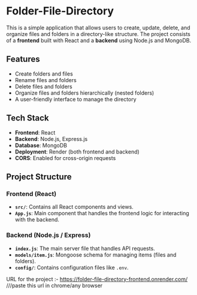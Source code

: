 # Folder-File-Directory

This is a simple application that allows users to create, update, delete, and organize files and folders in a directory-like structure. The project consists of a **frontend** built with React and a **backend** using Node.js and MongoDB.

## Features

- Create folders and files
- Rename files and folders
- Delete files and folders
- Organize files and folders hierarchically (nested folders)
- A user-friendly interface to manage the directory

## Tech Stack

- **Frontend**: React
- **Backend**: Node.js, Express.js
- **Database**: MongoDB
- **Deployment**: Render (both frontend and backend)
- **CORS**: Enabled for cross-origin requests

## Project Structure

### Frontend (React)

- **`src/`**: Contains all React components and views.
- **`App.js`**: Main component that handles the frontend logic for interacting with the backend.

### Backend (Node.js / Express)

- **`index.js`**: The main server file that handles API requests.
- **`models/item.js`**: Mongoose schema for managing items (files and folders).
- **`config/`**: Contains configuration files like `.env`.

URL for the project :- https://folder-file-directory-frontend.onrender.com/          ///paste this url in chrome/any browser
